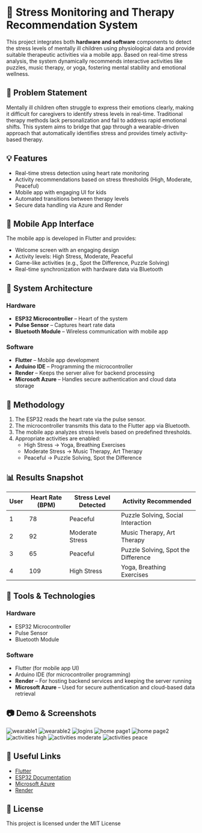 # 🌈 Stress Monitoring and Therapy Recommendation System

This project integrates both **hardware and software** components to detect the stress levels of mentally ill children using physiological data and provide suitable therapeutic activities via a mobile app. 
Based on real-time stress analysis, the system dynamically recommends interactive activities like puzzles, music therapy, or yoga, fostering mental stability and emotional wellness.

## 🎯 Problem Statement

Mentally ill children often struggle to express their emotions clearly, making it difficult for caregivers to identify stress levels in real-time. 
Traditional therapy methods lack personalization and fail to address rapid emotional shifts. This system aims to bridge that gap through a wearable-driven approach that automatically identifies stress and 
provides timely activity-based therapy.

## 💡 Features

- Real-time stress detection using heart rate monitoring
- Activity recommendations based on stress thresholds (High, Moderate, Peaceful)
- Mobile app with engaging UI for kids
- Automated transitions between therapy levels
- Secure data handling via Azure and Render

## 📱 Mobile App Interface

The mobile app is developed in Flutter and provides:
- Welcome screen with an engaging design
- Activity levels: High Stress, Moderate, Peaceful
- Game-like activities (e.g., Spot the Difference, Puzzle Solving)
- Real-time synchronization with hardware data via Bluetooth

## 🧠 System Architecture

### Hardware
- **ESP32 Microcontroller** – Heart of the system
- **Pulse Sensor** – Captures heart rate data
- **Bluetooth Module** – Wireless communication with mobile app

### Software
- **Flutter** – Mobile app development
- **Arduino IDE** – Programming the microcontroller
- **Render** – Keeps the server alive for backend processing
- **Microsoft Azure** – Handles secure authentication and cloud data storage

## 🔄 Methodology

1. The ESP32 reads the heart rate via the pulse sensor.
2. The microcontroller transmits this data to the Flutter app via Bluetooth.
3. The mobile app analyzes stress levels based on predefined thresholds.
4. Appropriate activities are enabled:
   - High Stress → Yoga, Breathing Exercises
   - Moderate Stress → Music Therapy, Art Therapy
   - Peaceful → Puzzle Solving, Spot the Difference

## 📊 Results Snapshot

| User | Heart Rate (BPM) | Stress Level Detected | Activity Recommended                 |
|------|------------------|-----------------------|--------------------------------------|
| 1    | 78               | Peaceful              | Puzzle Solving, Social Interaction   |
| 2    | 92               | Moderate Stress       | Music Therapy, Art Therapy           |
| 3    | 65               | Peaceful              | Puzzle Solving, Spot the Difference  |
| 4    | 109              | High Stress           | Yoga, Breathing Exercises            |

## 🧪 Tools & Technologies

### Hardware
- ESP32 Microcontroller
- Pulse Sensor
- Bluetooth Module

### Software
- Flutter (for mobile app UI)
- Arduino IDE (for microcontroller programming)
- **Render** – For hosting backend services and keeping the server running
- **Microsoft Azure** – Used for secure authentication and cloud-based data retrieval
## 📷 Demo & Screenshots

![wearable1](https://github.com/user-attachments/assets/40749b16-234c-421d-a672-cfbfbedfd056)
![wearable2](https://github.com/user-attachments/assets/cdd48b5f-f828-43f2-aa8b-846919d4886d)
![logins](https://github.com/user-attachments/assets/3f52f8fb-e077-46e5-92ba-ded43c4fc59b)
![home page1](https://github.com/user-attachments/assets/69b3ca25-17d6-419e-939f-dc25a30e328c)
![home page2](https://github.com/user-attachments/assets/e44d6c72-1ab1-43d3-89bf-5b498cfd233b)
![activities high](https://github.com/user-attachments/assets/b4b12b55-dbc3-43f9-bf1d-e67485aca5c4)
![activities moderate](https://github.com/user-attachments/assets/8645f6ed-f702-4fc7-9b8f-865fead61193)
![activities peace](https://github.com/user-attachments/assets/5a7f65d7-f56a-4284-bc04-9bd2dcdfa8ae)

## 🔗 Useful Links

- [Flutter](https://flutter.dev/)
- [ESP32 Documentation](https://docs.espressif.com/projects/esp-idf/en/latest/esp32/)
- [Microsoft Azure](https://azure.microsoft.com/)
- [Render](https://render.com/)


## 📝 License

This project is licensed under the MIT License 
